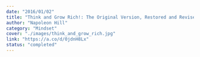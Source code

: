 ```yaml
---
date: "2016/01/02"
title: "Think and Grow Rich!: The Original Version, Restored and Revised™"
author: "Napoleon Hill"
category: "Mindset"
cover: "./images/think_and_grow_rich.jpg"
link: "https://a.co/d/0jdnH8Lx"
status: "completed"
---
```

